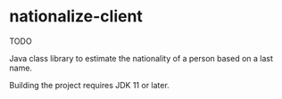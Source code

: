 nationalize-client
==================

TODO

Java class library to estimate the nationality of a person based on a last name.

Building the project requires JDK 11 or later.